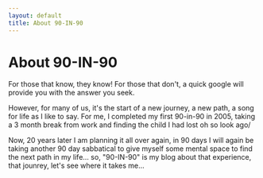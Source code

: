 ```yaml
---
layout: default
title: About 90-IN-90
---
```


<div class="post">
<h1 class="pageTitle">About 90-IN-90</h1>
<pclass="intro"><span class="dropcap">F</span>or those that know, they know! For those that don't, a quick google will provide you with the answer you seek.</p>
<p>However, for many of us, it's the start of a new journey, a new path, a song for life as I like to say. For me, I completed my first 90-in-90 in 2005, taking a 3 month break from work and finding the child I had lost oh so look ago/</p>
<p>Now, 20 years later I am planning it all over again, in 90 days I will again be taking another 90 day sabbatical to give myself some mental space to find the next path in my life... so, "90-IN-90" is my blog about that experience, that jounrey, let's see where it takes me...</p>
</div>
